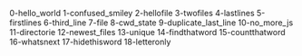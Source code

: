 0-hello_world
1-confused_smiley
2-hellofile
3-twofiles
4-lastlines
5-firstlines
6-third_line
7-file
8-cwd_state
9-duplicate_last_line
10-no_more_js
11-directorie
12-newest_files
13-unique
14-findthatword
15-countthatword
16-whatsnext
17-hidethisword
18-letteronly

